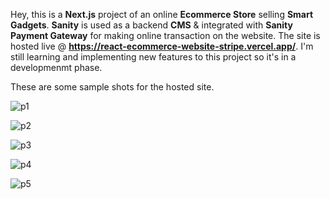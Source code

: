 Hey, this is a <b>Next.js</b> project of an online <b>Ecommerce Store</b> selling <b>Smart Gadgets</b>. <b>Sanity</b> is used as a backend <b>CMS</b> & integrated with <b>Sanity Payment Gateway</b> for making online transaction on the website. The site is hosted live @ <b>https://react-ecommerce-website-stripe.vercel.app/</b>. I'm still learning and implementing new features to this project so it's in a developmenmt phase.

These are some sample shots for the hosted site.

![p1](https://user-images.githubusercontent.com/68563695/174877915-edac47c3-9d4c-429b-adf1-4a900365edad.PNG)

![p2](https://user-images.githubusercontent.com/68563695/174877919-d649ab2b-b6f2-428a-90ca-f1e15236bde7.PNG)

![p3](https://user-images.githubusercontent.com/68563695/174877930-0766ec73-59a8-4c1f-abb5-0feb31240a4c.PNG)

![p4](https://user-images.githubusercontent.com/68563695/174877934-6979dc55-a8ae-4344-a3f4-e627c410f188.PNG)

![p5](https://user-images.githubusercontent.com/68563695/174877944-9e4ea6e6-58dc-45bc-b6ec-f2b2e743e88e.png)
